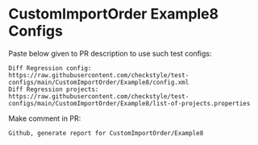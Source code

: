 # CustomImportOrder Example8 Configs
Paste below given to PR description to use such test configs:
```
Diff Regression config: https://raw.githubusercontent.com/checkstyle/test-configs/main/CustomImportOrder/Example8/config.xml
Diff Regression projects: https://raw.githubusercontent.com/checkstyle/test-configs/main/CustomImportOrder/Example8/list-of-projects.properties
```
Make comment in PR:
```
Github, generate report for CustomImportOrder/Example8
```
